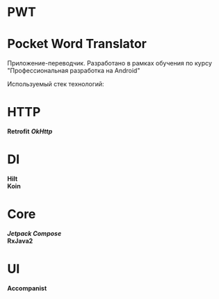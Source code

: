# PWT

# Pocket Word Translator

Приложение-переводчик. Разработано в рамках обучения по курсу "Профессиональная разработка на
Android"

Используемый стек технологий:

# HTTP

<b>Retrofit</b>
<b><i>OkHttp</i></b>

# DI

<b>Hilt</b><br>
<b>Koin</b>


# Core

<b><i>Jetpack Compose</i></b><br>
<b>RxJava2</b>

# UI

<b>Accompanist</b>

